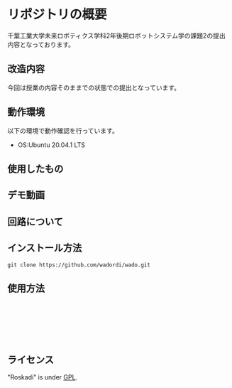 # リポジトリの概要
千葉工業大学未来ロボティクス学科2年後期ロボットシステム学の課題2の提出内容となっております。

## 改造内容
今回は授業の内容そのままでの状態での提出となっています。

## 動作環境
以下の環境で動作確認を行っています。
* OS:Ubuntu 20.04.1 LTS

## 使用したもの

## デモ動画

## 回路について

## インストール方法
`git clone https://github.com/wadordi/wado.git`

## 使用方法
` `   
` `  
` `  
``  
``  
``  
``  
``  
``  


## ライセンス
"Roskadi" is under [GPL](http://www.gnu.org/licenses/gpl-3.0.html).
